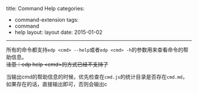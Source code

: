 title: Command Help
categories:
- command-extension
tags:
-  command
-  help
layout:
    layout
date:
    2015-01-02
---


所有的命令都支持`edp <cmd> --help`或者`edp <cmd> -h`的参数用来查看命令的帮助信息。  
<del>注意：edp help &lt;cmd&gt;的方式已经不支持了</del>

当输出cmd的帮助信息的时候，优先检查在`cmd.js`的统计目录是否存在`cmd.md`，如果存在的话，直接输出即可，否则会输出c